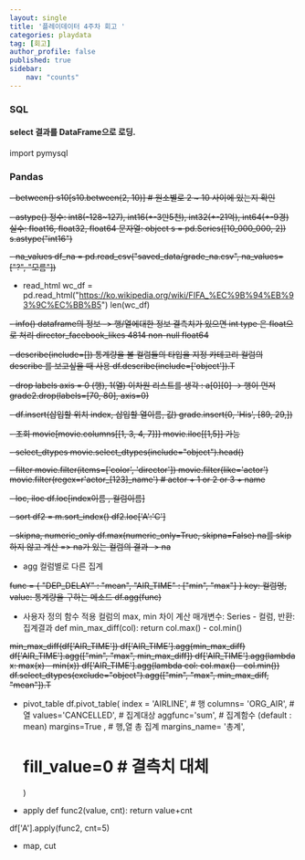 ```yaml
---
layout: single
title: '플레이데이터 4주차 회고 '
categories: playdata
tag: [회고]
author_profile: false
published: true
sidebar:
    nav: "counts"
---
```


### SQL

#### select 결과를 DataFrame으로 로딩.
import pymysql

### Pandas

~~-  between()
s10[s10.between(2, 10)]  # 원소별로 2 ~ 10 사이에 있는지 확인~~

~~- astype() 
정수: int8(-128~127), int16(+-3만5천), int32(+-21억), int64(+-9경)
실수: float16, float32, float64
문자열: object
s = pd.Series([10_000_000, 2])
s.astype("int16")~~

~~- na_values
df_na = pd.read_csv("saved_data/grade_na.csv", na_values=["?", "모름"])~~

- read_html
wc_df = pd.read_html("https://ko.wikipedia.org/wiki/FIFA_%EC%9B%94%EB%93%9C%EC%BB%B5")
len(wc_df)

~~- info()
dataframe의 정보 -> 행/열에대한 정보
결측치가 있으면 int type 은 float으로 처리 
director_facebook_likes    4814 non-null   float64~~

~~- describe(include=[])
통계량을 볼 컬럼들의 타입을 지정 
카테고리 컬럼의 describe 를 보고싶을 때 사용 
df.describe(include=['object']).T~~

~~- drop labels
axis = 0 (행), 1(열)
이차원 리스트를 생각 : a[0][0] -> 행이 먼저 
grade2.drop(labels=[70, 80], axis=0)~~

~~- df.insert(삽입할 위치 index, 삽입할 열이름, 값)
grade.insert(0, 'His', [89, 29,])~~

~~- 조회
movie[movie.columns[[1, 3, 4, 7]]]
 movie.iloc[[1,5]] 가능~~

~~- select_dtypes
movie.select_dtypes(include="object").head()~~

~~- filter
movie.filter(items=['color', 'director'])
movie.filter(like='actor')
movie.filter(regex=r'actor_[123]_name') # actor + 1 or 2 or 3 + name~~ 

~~- loc, iloc
df.loc[index이름 , 컬럼이름]~~

~~- sort
df2 = m.sort_index()
df2.loc['A':'C']~~

~~- skipna, numeric_only
df.max(numeric_only=True, skipna=False) 
 na를 skip하지 않고 계산 => na가 있는 컬럼의 결과 -> na~~

- agg
컬럼별로 다른 집계

~~func = {
    "DEP_DELAY" : "mean",
    "AIR_TIME" : ["min", "max"]
}
key: 컬럼명, value: 통계량을 구하는 메소드 
df.agg(func)~~

- 사용자 정의 함수 적용
컬럼의 max, min 차이 계산
매개변수: Series - 컬럼, 반환: 집계결과 
def min_max_diff(col):
    return col.max() - col.min()

~~min_max_diff(df['AIR_TIME'])
df['AIR_TIME'].agg(min_max_diff)
df['AIR_TIME'].agg(["min", "max", min_max_diff])
df['AIR_TIME'].agg(lambda x: max(x) - min(x))
df['AIR_TIME'].agg(lambda col: col.max() - col.min())
df.select_dtypes(exclude="object").agg(["min", "max", min_max_diff, "mean"]).T~~

- pivot_table
df.pivot_table(
    index = 'AIRLINE',      # 행 
    columns= 'ORG_AIR',     # 열
    values='CANCELLED',     # 집계대상
    aggfunc='sum',          # 집계함수 (default : mean)
    margins=True ,          # 행,열 총 집계
    margins_name= '총계',   
   # fill_value=0            # 결측치 대체 
    )       

- apply
def func2(value, cnt):
    return value+cnt

df['A'].apply(func2, cnt=5)
- map, cut 

